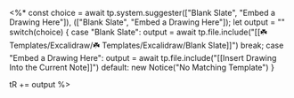 <%*
const choice = await tp.system.suggester(["Blank Slate", "Embed a Drawing Here"]), (["Blank Slate", "Embed a Drawing Here"]);
let output = ""
switch(choice) {
	case "Blank Slate":
		output = await tp.file.include("[[☘️ Templates/Excalidraw/☘️ Templates/Excalidraw/Blank Slate]]")
		break;
	case "Embed a Drawing Here":
		output = await tp.file.include("[[Insert Drawing Into the Current Note]]")
	default:
		new Notice("No Matching Template")
}

tR += output
%>